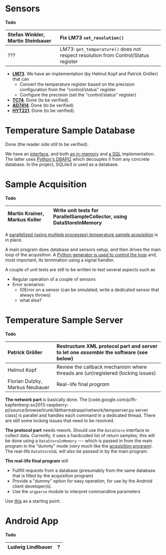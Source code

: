

# Sensors #

**Todo**

| Stefan Winkler, Martin Steinbauer | Fix LM73 `set_resolution()` |
|:----------------------------------|:----------------------------|
| ???                               | LM73: `get_temperature()` does not respect resolution from Control/Status register |

  * **[LM73](http://fh-kapfenberg-ss2013-raspberry-pi.googlecode.com/svn/trunk/docs/TempSensor-LM73.pdf)**. We have an implementation (by Helmut Kopf and Patrick Gröller) that can
    * Convert the temperature register based on the precision configuration from the "control/status" register
    * Configure the precision (set the "control/status" register)
  * **[TC74](http://fh-kapfenberg-ss2013-raspberry-pi.googlecode.com/svn/trunk/docs/TempSensor-TC74.pdf)**. Done (to be verified).
  * **[AD7414](http://fh-kapfenberg-ss2013-raspberry-pi.googlecode.com/svn/trunk/docs/TempSensor-AD741x.pdf)**. Done (to be verified).
  * **[HYT221](http://fh-kapfenberg-ss2013-raspberry-pi.googlecode.com/svn/trunk/docs/TempHumiSensor-HYT221-Protokollbeschreibung_DE.pdf)**. Done (to be verified).

# Temperature Sample Database #

Done (the reader side still to be verified).

We have an [interface](http://code.google.com/p/fh-kapfenberg-ss2013-raspberry-pi/source/browse/trunk/libthermalraspi/database/DataStore.py),
and both [an in-memory](http://code.google.com/p/fh-kapfenberg-ss2013-raspberry-pi/source/browse/trunk/libthermalraspi/database/DataStoreInMemory.py)
and [a SQL](http://code.google.com/p/fh-kapfenberg-ss2013-raspberry-pi/source/browse/trunk/libthermalraspi/database/DataStoreSQL.py) implementation. The latter uses [Python's DBAPI2](http://www.python.org/dev/peps/pep-0249/) which decouples it from any concrete database. In the project, SQLite3 is used as a database.

# Sample Acquisition #

**Todo**

| Martin Krainer, Markus Koller | Write unit tests for ParallelSampleCollector, using DataStoreInMemory |
|:------------------------------|:----------------------------------------------------------------------|

A [parallelized (using multiple processes) temperature sample acquisition](http://code.google.com/p/fh-kapfenberg-ss2013-raspberry-pi/source/browse/trunk/libthermalraspi/services/parallelSampleCollector.py) is in place.

A main program does database and sensors setup, and then drives the
main loop of the acquisition. A [Python generator is used to control the loop](http://code.google.com/p/fh-kapfenberg-ss2013-raspberry-pi/source/browse/trunk/libthermalraspi/programlooper.py) and, most important, its termination using a signal handler.

A couple of unit tests are still to be written to test several aspects such as

  * Regular operation of a couple of sensors
  * Error scenarios:
    * IOError on a sensor (can be simulated; write a dedicated sensor that always throws)
    * what else?

# Temperature Sample Server #

**Todo**

| Patrick Gröller | Restructure XML protocol part and server to let one _assemble_ the software (see below) |
|:----------------|:----------------------------------------------------------------------------------------|
| Helmut Kopf     | Review the callback mechanism where threads are (un)registered (locking issues)         |
| Florian Dulzky, Markus Neubauer | Real-life final _program_                                                               |

**The network part** is basically done. The [code.google.com/p/fh-kapfenberg-ss2013-raspberry-pi/source/browse/trunk/libthermalraspi/network/tempserver.py server class] is parallel and handles each command in a dedicated thread. There are still some locking issues that need to be resolved.

**The protocol part** needs rework. Should use the `DataStore`
interface to collect data. Currently, it uses a hardcoded list of
return samples; this will be done using a `DataStoreInMemory` ---
which is passed in from the main program in the "dummy" mode (very much like the [acquisition program](http://code.google.com/p/fh-kapfenberg-ss2013-raspberry-pi/source/browse/trunk/programs/temperature-acquisition.py)). The real-life `DataStoreSQL` will also be passwd in by the main program.

**The real-life final program** will

  * Fullfill requests from a database (presumably from the same database that is filled by the acquisition program)
  * Provide a "dummy" option for easy operation, for use by the Android client developer(s).
  * Use the `argparse` module to interpret commandline parameters

Use [this](http://code.google.com/p/fh-kapfenberg-ss2013-raspberry-pi/source/browse/trunk/programs/temperature-server.py) as a starting point.

# Android App #

**Todo**

| Ludwig Lindlbauer | ? |
|:------------------|:--|